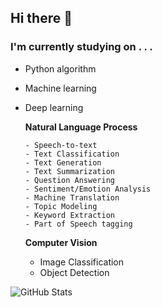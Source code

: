 ## Hi there 👋

### I'm currently studying on . . .  
  
- Python algorithm  
- Machine learning 
- Deep learning   
  
    **Natural Language Process**
   
      - Speech-to-text
      - Text Classification   
      - Text Generation   
      - Text Summarization  
      - Question Answering
      - Sentiment/Emotion Analysis
      - Machine Translation 
      - Topic Modeling 
      - Keyword Extraction 
      - Part of Speech tagging
  
    **Computer Vision**   
    - Image Classification 
    - Object Detection




<!--
**hyorea1/hyorea1** is a ✨ _special_ ✨ repository because its `README.md` (this file) appears on your GitHub profile.

Here are some ideas to get you started:

- 🔭 I’m currently working on ...
- 🌱 I’m currently learning ...
- 👯 I’m looking to collaborate on ...
- 🤔 I’m looking for help with ...
- 💬 Ask me about ...
- 📫 How to reach me: ...
- 😄 Pronouns: ...
- ⚡ Fun fact: ...
-->

![GitHub Stats](https://github-readme-stats.vercel.app/api?username=hyorea1&hide=issues&show_icons=true)
